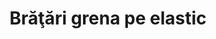 ---
layout: post
title: "Brăţări grena pe elastic"
description: "Brăţări grena pe elastic."
img: "/assets/img/bratari-grena-pe-elastic-1.jpg"
img2: "/assets/img/bratari-grena-pe-elastic-2.jpg"
colors: "diverse"
price: "5.00 RON /buc"
vertical: true
---